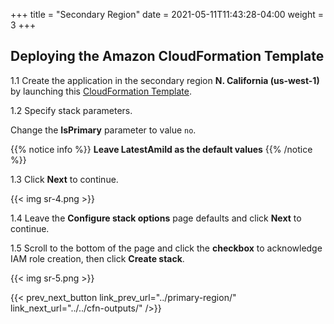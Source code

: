 +++
title = "Secondary Region"
date =  2021-05-11T11:43:28-04:00
weight = 3
+++

## Deploying the Amazon CloudFormation Template

1.1 Create the application in the secondary region **N. California (us-west-1)** by launching this  [CloudFormation Template](https://console.aws.amazon.com/cloudformation/home?region=us-west-1#/stacks/create/template?stackName=Passive-Secondary&templateURL=https://ee-assets-prod-us-east-1.s3.amazonaws.com/modules/630039b9022d4b46bb6cbad2e3899733/v1/HotStandby.yaml).

1.2  Specify stack parameters.

Change the **IsPrimary** parameter to value `no`.

{{% notice info %}}
**Leave LatestAmiId as the default values**
{{% /notice %}}

1.3 Click **Next** to continue.


{{< img sr-4.png >}}

1.4 Leave the **Configure stack options** page defaults and click **Next** to continue.

1.5 Scroll to the bottom of the page and click the **checkbox** to acknowledge IAM role creation, then click **Create stack**.

{{< img sr-5.png >}}

{{< prev_next_button link_prev_url="../primary-region/" link_next_url="../../cfn-outputs/" />}}